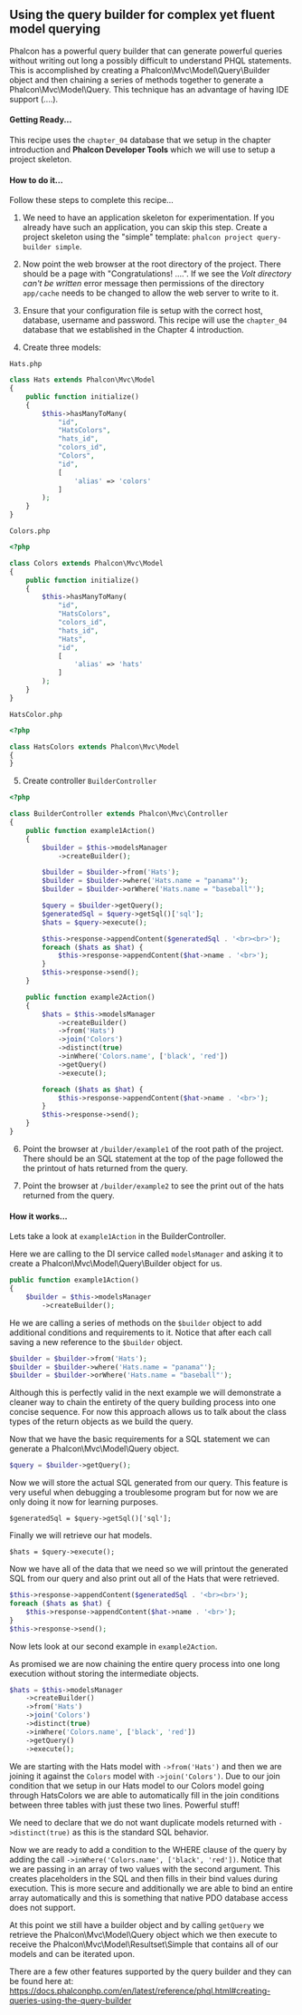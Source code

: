 
## Using the query builder for complex yet fluent model querying

Phalcon has a powerful query builder that can generate powerful queries without writing out long a possibly difficult to understand PHQL statements.  This is accomplished by creating a Phalcon\Mvc\Model\Query\Builder object and then chaining a series of methods together to generate a Phalcon\Mvc\Model\Query.  This technique has an advantage of having IDE support (....).

#### Getting Ready...

This recipe uses the `chapter_04` database that we setup in the chapter introduction and **Phalcon Developer Tools** which we will use to setup a project skeleton.

#### How to do it...
Follow these steps to complete this recipe…

1) We need to have an application skeleton for experimentation.  If you already have such an application, you can skip this step. Create a project skeleton using the "simple" template:
`phalcon project query-builder simple`.

2) Now point the web browser at the root directory of the project. There should be a page with "Congratulations! ....".  If we see the *Volt directory can't be written* error message then permissions of the directory `app/cache` needs to be changed to allow the web server to write to it.

3) Ensure that your configuration file is setup with the correct host, database, username and password.  This recipe will use the `chapter_04` database that we established in the Chapter 4 introduction.

4) Create three models:

`Hats.php`

```php
class Hats extends Phalcon\Mvc\Model
{
    public function initialize()
    {
        $this->hasManyToMany(
            "id",
            "HatsColors",
            "hats_id",
            "colors_id",
            "Colors",
            "id",
            [
                'alias' => 'colors'
            ]
        );
    }
}
```

`Colors.php`

```php
<?php

class Colors extends Phalcon\Mvc\Model
{
    public function initialize()
    {
        $this->hasManyToMany(
            "id",
            "HatsColors",
            "colors_id",
            "hats_id",
            "Hats",
            "id",
            [
                'alias' => 'hats'
            ]
        );
    }
}
```

`HatsColor.php`

```php
<?php

class HatsColors extends Phalcon\Mvc\Model
{
}
```

5) Create controller `BuilderController`

```php
<?php

class BuilderController extends Phalcon\Mvc\Controller
{
    public function example1Action()
    {
        $builder = $this->modelsManager
            ->createBuilder();

        $builder = $builder->from('Hats');
        $builder = $builder->where('Hats.name = "panama"');
        $builder = $builder->orWhere('Hats.name = "baseball"');

        $query = $builder->getQuery();
        $generatedSql = $query->getSql()['sql'];
        $hats = $query->execute();

        $this->response->appendContent($generatedSql . '<br><br>');
        foreach ($hats as $hat) {
            $this->response->appendContent($hat->name . '<br>');
        }
        $this->response->send();
    }

    public function example2Action()
    {
        $hats = $this->modelsManager
            ->createBuilder()
            ->from('Hats')
            ->join('Colors')
            ->distinct(true)
            ->inWhere('Colors.name', ['black', 'red'])
            ->getQuery()
            ->execute();

        foreach ($hats as $hat) {
            $this->response->appendContent($hat->name . '<br>');
        }
        $this->response->send();
    }
}
```

6) Point the browser at `/builder/example1` of the root path of the project.  There should be an SQL statement at the top of the page followed the the printout of hats returned from the query.

7) Point the browser at `/builder/example2` to see the print out of the hats returned from the query.

#### How it works...

Lets take a look at `example1Action` in the BuilderController.

Here we are calling to the DI service called `modelsManager` and asking it to create a Phalcon\Mvc\Model\Query\Builder object for us.

```php
public function example1Action()
{
    $builder = $this->modelsManager
        ->createBuilder();
```

He we are calling a series of methods on the `$builder` object to add additional conditions and requirements to it.  Notice that after each call saving a new reference to the `$builder` object.

```php
$builder = $builder->from('Hats');
$builder = $builder->where('Hats.name = "panama"');
$builder = $builder->orWhere('Hats.name = "baseball"');
```

Although this is perfectly valid in the next example we will demonstrate a cleaner way to chain the entirety of the query building process into one concise sequence.  For now this approach allows us to talk about the class types of the return objects as we build the query.

Now that we have the basic requirements for a SQL statement we can generate a Phalcon\Mvc\Model\Query object.

```php
$query = $builder->getQuery();
```

Now we will store the actual SQL generated from our query.  This feature is very useful when debugging a troublesome program but for now we are only doing it now for learning purposes.

```
$generatedSql = $query->getSql()['sql'];
```

Finally we will retrieve our hat models.

```
$hats = $query->execute();
```

Now we have all of the data that we need so we will printout the generated SQL from our query and also print out all of the Hats that were retrieved.

```php
$this->response->appendContent($generatedSql . '<br><br>');
foreach ($hats as $hat) {
    $this->response->appendContent($hat->name . '<br>');
}
$this->response->send();
```

Now lets look at our second example in `example2Action`.

As promised we are now chaining the entire query process into one long execution without storing the intermediate objects.

```php
$hats = $this->modelsManager
    ->createBuilder()
    ->from('Hats')
    ->join('Colors')
    ->distinct(true)
    ->inWhere('Colors.name', ['black', 'red'])
    ->getQuery()
    ->execute();
```

We are starting with the Hats model with `->from('Hats')` and then we are joining it against the `Colors` model with `->join('Colors')`.  Due to our join condition that we setup in our Hats model to our Colors model going through HatsColors we are able to automatically fill in the join conditions between three tables with just these two lines.  Powerful stuff!

We need to declare that we do not want duplicate models returned with `->distinct(true)` as this is the standard SQL behavior.

Now we are ready to add a condition to the WHERE clause of the query by adding the call `->inWhere('Colors.name', ['black', 'red'])`.  Notice that we are passing in an array of two values with the second argument.  This creates placeholders in the SQL and then fills in their bind values during execution.  This is more secure and additionally we are able to bind an entire array automatically and this is something that native PDO database access does not support.

At this point we still have a builder object and by calling `getQuery` we retrieve the Phalcon\Mvc\Model\Query object which we then execute to receive the Phalcon\Mvc\Model\Resultset\Simple that contains all of our models and can be iterated upon.

There are a few other features supported by the query builder and they can be found here at: https://docs.phalconphp.com/en/latest/reference/phql.html#creating-queries-using-the-query-builder
